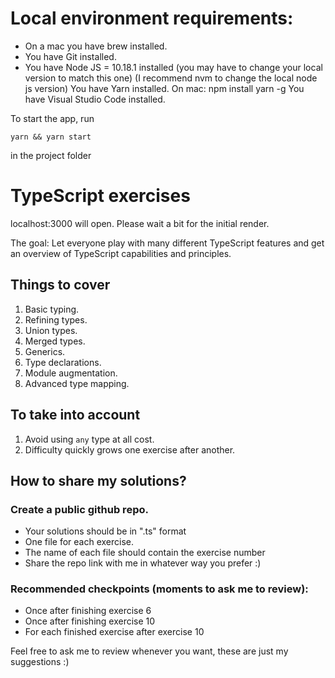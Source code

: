 # Local environment requirements:

* On a mac you have brew installed.
* You have Git installed.
* You have Node JS = 10.18.1 installed (you may have to change your local version to match this one)
(I recommend nvm to change the local node js version)
You have Yarn installed. On mac: npm install yarn -g
You have Visual Studio Code installed.

To start the app, run

```yarn && yarn start ```

in the project folder


# TypeScript exercises

localhost:3000 will open. Please wait a bit for the initial render.

The goal: Let everyone play with many different TypeScript features
and get an overview of TypeScript capabilities and principles.

## Things to cover

 1. Basic typing.
 2. Refining types.
 3. Union types.
 4. Merged types.
 5. Generics.
 6. Type declarations.
 7. Module augmentation.
 8. Advanced type mapping.

## To take into account

 1. Avoid using `any` type at all cost.
 2. Difficulty quickly grows one exercise after another.

## How to share my solutions?

### Create a public github repo. 
- Your solutions should be in ".ts" format
- One file for each exercise. 
- The name of each file should contain the exercise number
- Share the repo link with me in whatever way you prefer :) 

### Recommended checkpoints (moments to ask me to review):
* Once after finishing exercise 6
* Once after finishing exercise 10
* For each finished exercise after exercise 10

Feel free to ask me to review whenever you want, these are just my suggestions :) 
